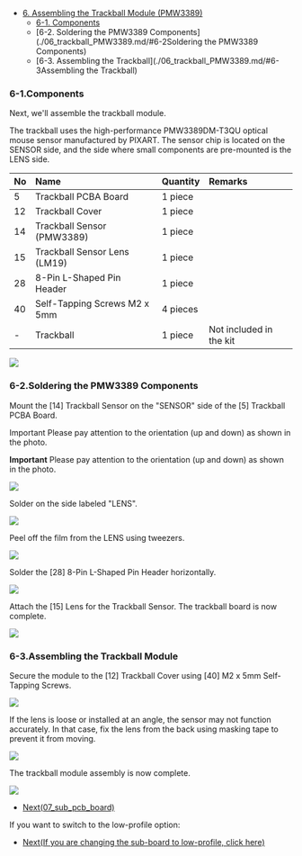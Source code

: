 <!-- ### Monkeypad Build Guide Top Page is here [English](01_build_guide.md)  -->

  - [6. Assembling the Trackball Module (PMW3389)](06_trackball_PMW3389.md)
    - [6-1. Components](./06_trackball_PMW3389.md/#6-1Components)
    - [6-2. Soldering the PMW3389 Components](./06_trackball_PMW3389.md/#6-2Soldering the PMW3389 Components)
    - [6-3. Assembling the Trackball](./06_trackball_PMW3389.md/#6-3Assembling the Trackball)  

### 6-1.Components

Next, we'll assemble the trackball module.

The trackball uses the high-performance PMW3389DM-T3QU optical mouse sensor manufactured by PIXART. The sensor chip is located on the SENSOR side, and the side where small components are pre-mounted is the LENS side.

| No | Name	| Quantity | Remarks |
|:-|:-|:-|:-|
|  5 | Trackball PCBA Board | 1 piece ||
| 12 | Trackball Cover | 1 piece ||
| 14 | Trackball Sensor (PMW3389) | 1 piece ||
| 15 | Trackball Sensor Lens (LM19) | 1 piece ||
| 28 | 8-Pin L-Shaped Pin Header | 1 piece ||
| 40 | Self-Tapping Screws M2 x 5mm | 4 pieces ||
| - | Trackball | 1 piece | Not included in the kit |

![](../images/06/monkeypad_6_01.jpeg)

### 6-2.Soldering the PMW3389 Components

Mount the [14] Trackball Sensor on the "SENSOR" side of the [5] Trackball PCBA Board.

Important Please pay attention to the orientation (up and down) as shown in the photo.

**Important**
Please pay attention to the orientation (up and down) as shown in the photo.

![](../images/06/monkeypad_6_02.jpeg)  

Solder on the side labeled "LENS".

![](../images/06/monkeypad_6_03.jpeg) 

Peel off the film from the LENS using tweezers.

![](../images/06/monkeypad_6_04.jpeg)  

Solder the [28] 8-Pin L-Shaped Pin Header horizontally.

![](../images/06/monkeypad_6_05.jpeg)  

Attach the [15] Lens for the Trackball Sensor. The trackball board is now complete.

![](../images/06/monkeypad_6_06.jpeg)  

### 6-3.Assembling the Trackball Module

Secure the module to the [12] Trackball Cover using [40] M2 x 5mm Self-Tapping Screws.

![](../images/06/monkeypad_6_07.jpeg)  

If the lens is loose or installed at an angle, the sensor may not function accurately. In that case, fix the lens from the back using masking tape to prevent it from moving.

![](../images/06/monkeypad_6_08.jpeg)  

The trackball module assembly is now complete.

![](../images/06/monkeypad_6_09.jpeg)  


  - [Next(07_sub_pcb_board)](07_sub_pcb_board.md)

If you want to switch to the low-profile option:

  - [Next(If you are changing the sub-board to low-profile, click here)](low_profile/07_sub_pcb_board_low_profile.md)

